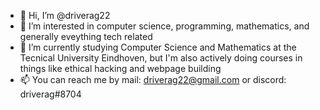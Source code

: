 - 👋 Hi, I’m @driverag22
- 👀 I’m interested in computer science, programming, mathematics, and generally eveything tech related
- 🌱 I’m currently studying Computer Science and Mathematics at the Tecnical University Eindhoven, but I'm also actively doing courses in things like ethical hacking and webpage building
- 📫 You can reach me by mail: driverag22@gmail.com or discord: driverag#8704

<!---
driverag22/driverag22 is a ✨ special ✨ repository because its `README.md` (this file) appears on your GitHub profile.
You can click the Preview link to take a look at your changes.
--->

